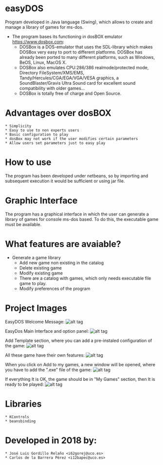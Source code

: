 # easyDOS
Program developed in Java language (Swing), which allows to create and manage a library of games for ms-dos.
* The program bases its functioning in dosBOX emulator https://www.dosbox.com:
	* DOSBox is a DOS-emulator that uses the SDL-library which makes DOSBox very easy to port to different platforms. DOSBox has already been ported to many different platforms, such as Windows, BeOS, Linux, MacOS X.
	* DOSBox also emulates CPU:286/386 realmode/protected mode, Directory FileSystem/XMS/EMS, Tandy/Hercules/CGA/EGA/VGA/VESA graphics, a SoundBlaster/Gravis Ultra Sound card for excellent sound compatibility with older games...  
	* DOSBox is totally free of charge and Open Source.

# Advantages over dosBOX
	* Simplicity
	* Easy to use to non experts users
	* Basic configuration to play
	* dosBox may not work if the user modifies certain parameters
	* Allow users set parameters just to easy play
  
# How to use
The program has been developed under netbeans, so by importing and subsequent execution it would be sufficient or using jar file.
# Graphic Interface
The program has a graphical interface in which the user can generate a library of games for console ms-dos based.
To do this, the executable game must be available.

# What features are avaiable?
                
* Generate a game library
	* Add new game non existing in the catalog
	* Delete existing game
	* Modify existing game
	* There are a catalog with games, which only needs executable file game to play.
	* Modify preferences of the program
# Project Images
EasyDOS Welcome Message:
![alt tag](https://i.imgur.com/8bovNXF.png)

EasyDos Main Interface and option panel:
![alt tag](https://i.imgur.com/aY1Wyky.png)

Add Template section, where you can add a pre-instaled configuration of the game:
![alt tag](https://i.imgur.com/bUWnJFK.png)

All these game have their own features:
![alt tag](https://i.imgur.com/7MNyNCF.png)

When you click on Add to my games, a new window will be opened, where you have to add the ".exe" file of the game:
![alt tag](https://i.imgur.com/2Qcqo2G.png)

If everything It is OK, the game should be in "My Games" section, then It is ready to be played:
![alt tag](https://i.imgur.com/fADiT2G.png)

# Libraries
    * KControls
    * beansbinding
# Developed in 2018 by:
    * José Luis Gordillo Relaño <i62gorej@uco.es>
    * Carlos de la Barrera Pérez <i12bapec@uco.es>
